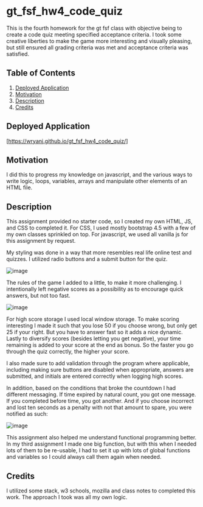 # gt_fsf_hw4_code_quiz
This is the fourth homework for the gt fsf class with objective being to create a code quiz meeting specified acceptance criteria. I took some creative liberties to make the game more interesting and visually pleasing, but still ensured all grading criteria was met and acceptance criteria was satisfied. 

## Table of Contents

1.  [Deployed Application](#Deployed-Applicatoin)
2.  [Motivation](#Motivation)
3.  [Description](#Description)
4.  [Credits](#Credits)

## Deployed Application
[https://wryanj.github.io/gt_fsf_hw4_code_quiz/]

## Motivation
I did this to progress my knowledge on javascript, and the various ways to write logic, loops, variables, arrays and manipulate other elements of an HTML file.

## Description
This assignment provided no starter code, so I created my own HTML, JS, and CSS to completed it. For CSS, I used mostly bootstrap 4.5 with a few of my own classes sprinkled on top. For javascript, we used all vanilla js for this assignment by request. 

My styling was done in a way that more resembles real life online test and quizzes. I utilized radio buttons and a submit button for the quiz. 

![image](https://user-images.githubusercontent.com/72420733/104333679-87dfa600-54bf-11eb-8ed2-92a137733a78.png)

The rules of the game I added to a little, to make it more challenging. I intentionally left negative scores as a possibility as to encourage quick answers, but not too fast.

![image](https://user-images.githubusercontent.com/72420733/104333793-a180ed80-54bf-11eb-845b-9d42ea7eff22.png)


For high score storage I used local window storage. To make scoring interesting I made it such that you lose 50 if you choose wrong, but only get 25 if your right. But you have to answer fast so it adds a nice dynamic. Lastly to diversify scores (besides letting you get negative), your time remaining is added to your score at the end as bonus. So the faster you go through the quiz correctly, the higher your score. 

I also made sure to add validation through the program where applicable, including making sure buttons are disabled when appropriate, answers are submitted, and initials are entered correctly when logging high scores. 

In addition, based on the conditions that broke the countdown I had different messaging. If time expired by natural count, you got one message. If you completed before time, you got another. And if you choose incorrect and lost ten seconds as a penalty with not that amount to spare, you were notified as such:

![image](https://user-images.githubusercontent.com/72420733/104334336-34218c80-54c0-11eb-8536-4d94c0310e05.png)

This assignment also helped me understand functional programming better. In my third assignment I made one big function, but with this when I needed lots of them to be re-usable, I had to set it up with lots of global functions and variables so I could always call them again when needed. 


## Credits
I utilized some stack, w3 schools, mozilla and class notes to completed this work. The approach I took was all my own logic. 
